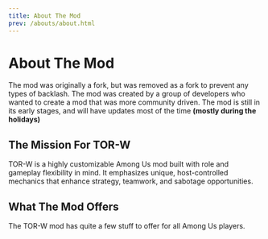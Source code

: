 ```yaml
---
title: About The Mod
prev: /abouts/about.html
---
```

# About The Mod
The mod was originally a fork, but was removed as a fork to prevent any types of backlash. The mod was created by a group of developers who wanted to create a mod that was more community driven. The mod is still in its early stages, and will have updates most of the time **(mostly during the holidays)**

## The Mission For TOR-W
TOR-W is a highly customizable Among Us mod built with role and gameplay flexibility in mind. It emphasizes unique, host-controlled mechanics that enhance strategy, teamwork, and sabotage opportunities.

## What The Mod Offers

The TOR-W mod has quite a few stuff to offer for all Among Us players.